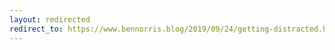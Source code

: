 ```yaml
---
layout: redirected
redirect_to: https://www.bennorris.blog/2019/09/24/getting-distracted.html
---
```

